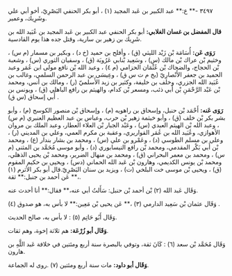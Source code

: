 ٣٤٩٧ -** ع:** عبد الكبير بن عَبد المجيد (١) ، أبو بكر الحنفي البَصْرِيّ، أخو أبي علي وشَرِيك، وعمير.

**قال المفضل بن غسان الغلابي:** أبو بكر الحنفي عبد الكبير بن عَبد المجيد بن عُبَيد الله بن شَرِيك بن زهير بن سارية، وقتل جده هذا يوم القادسية.

**رَوَى عَن:** أُسَامَة بْن زَيْد الليثي (ق) ، وأفلح بن حميد (خ د) ، وبكير بن مسمار (م س) ، وخثيم بْن عراك بْن مالك (س) ، وسَعِيد بْنابي عَرُوبَة (ق) ، وسفيان الثوري (س) ، وشعبة بْن الحجاج، والضحاك بْن عُثْمَان الحزامي (م ٤) ، وعبد الله بْن نافع مولى ابن عُمَر وعبد الحميد بن جعفر الأَنْصارِيّ (بخ م ت س ق) ، وعِيسَى بن عبد الرحمن السلمي، وغالب بن عُبَيد الله الجزري، وخلف بن خليفة، وكثير بن زيد الأَسلميّ (ر) ، ومالك بن أنس، ومحمد بْن عَبْد الرَّحْمَنِ بْن أَبي ذئب، ومسعر بْن كدام، والهيثم بن رافع الباهلي (ق) ، ويونس بن أَبي إسحاق (س ق) .

**رَوَى عَنه:** أَحْمَد بْن حنبل، وإسحاق بن راهويه (م) ، وإسحاق بْن منصور الكوسج (م) ، وأبو بشر بكر بْن خلف (ق) ، وأبو خيثمة زهير بْن حرب، وعباس بن عبد العظيم العنبري (م س) ، وعبد الله بْن الهيثم العبدي (س) ، وعَبْد الجبار بْن العلاء العطار، وعبد الملك بن مروان الأهوازي، وعُبَيد الله بن عُمَر القواريري، وعقبة بن مكرم العمي، وعلي بن المديني (ر) ، وعلي بن مسلم الطوسي (د) ، وعَمْرو بن علي (س) ، ومحمد بن بشار بندار (ع) ، ومحمد بْن أَبي بَكْر المقدمي، ومحمد بْن رافع النيسابوري (د) ، وأبو موسى مُحَمَّد بن المثنى (م س) ، ومحمد بن معمر البحراني (ق) ، ومحمد بن منهال الضرير، ومحمد بْن يحيى الذهلي، ومحمد بْن يونس الكديمي، وهارون بْن عَبد الله الحماني (دس) ، ويحيى بن حكيم المقوم (ق) ، ويحيى بْن موسى خت البلخي (ت) ، ويزيد بن سنان البَصْرِيّ.قال أبو بكر الأثرم (١) ،** عَن أحمد بن جنبل:** ثقة.

وَقَال عَبد الله (٢) بْن أحمد بْن حنبل: سَأَلتُ أبي عنه،** فقال:** أنا أحدث عنه.

وَقَال عثمان بْن سَعِيد الدارمي (٣) ،** عَن يحيى بْن مَعِين:** لا بأس به، هو صدوق (٤) .

وَقَال أَبُو حَاتِم (٥) : لا بأس به، صالح الحديث.

**وَقَال أبو زُرْعَة:** هم ثلاثة إخوة، وهم ثقات.

وَقَال مُحَمَّد بْن سعد (٦) : كَانَ ثقة، وتوفي بالبصرة سنة أربع ومئتين في خلافة عَبد اللَّهِ بن هارون.

**وَقَال أبو داود:** مات سنة أربع ومئتين (٧) .روى له الجماعة.